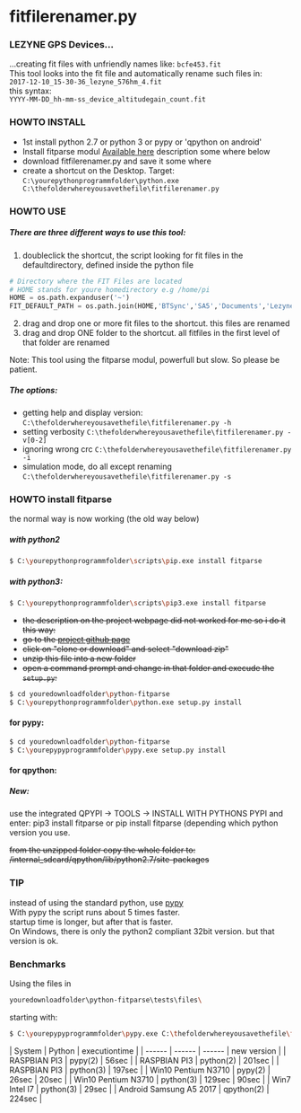 # fitfilerenamer.py

### LEZYNE GPS Devices...
...creating fit files with unfriendly names like:
`bcfe453.fit`   
This tool looks into the fit file and automatically rename such files in:   
`2017-12-10_15-30-36_lezyne_576hm_4.fit`   
this syntax:   
`YYYY-MM-DD_hh-mm-ss_device_altitudegain_count.fit`

### HOWTO INSTALL
  * 1st install python 2.7 or python 3 or pypy or 'qpython on android'
  * Install fitparse modul
    [Available here](http://dtcooper.github.com/python-fitparse/)
description some where below
  * download fitfilerenamer.py and save it some where
  * create a shortcut on the Desktop. Target:
  `C:\yourepythonprogrammfolder\python.exe C:\thefolderwhereyousavethefile\fitfilerenamer.py`
### HOWTO USE
##### There are three different ways to use this tool:
1. doubleclick the shortcut, the script looking for fit files in the defaultdirectory, defined inside the python file
```python
# Directory where the FIT Files are located
# HOME stands for youre homedirectory e.g /home/pi 
HOME = os.path.expanduser('~')
FIT_DEFAULT_PATH = os.path.join(HOME,'BTSync','SA5','Documents','LezyneGpsAlly','6745th')
```

2. drag and drop one or more fit files to the shortcut. this files are renamed
3. drag and drop ONE folder to the shortcut. all fitfiles in the first level of that folder are renamed

Note: This tool using the fitparse modul, powerfull but slow. So please be patient.
##### The options:
* getting help and display version: `C:\thefolderwhereyousavethefile\fitfilerenamer.py -h`
* setting verbosity `C:\thefolderwhereyousavethefile\fitfilerenamer.py -v[0-2]`
* ignoring wrong crc `C:\thefolderwhereyousavethefile\fitfilerenamer.py -i`
* simulation mode, do all except renaming `C:\thefolderwhereyousavethefile\fitfilerenamer.py -s`

### HOWTO install fitparse
the normal way is now working (the old way below)
##### with python2
```sh
$ C:\yourepythonprogrammfolder\scripts\pip.exe install fitparse
```
##### with python3:
```sh
$ C:\yourepythonprogrammfolder\scripts\pip3.exe install fitparse
```


* ~~the description on the project webpage did not worked for me so i do it this way:~~
* ~~go to the [project github page](https://github.com/dtcooper/python-fitparse)~~
* ~~click on "clone or download" and select "download zip"~~
* ~~unzip this file into a new folder~~
* ~~open a command prompt and change in that folder and execude the `setup.py`:~~
```sh
$ cd youredownloadfolder\python-fitparse
$ C:\yourepythonprogrammfolder\python.exe setup.py install
```
#### for pypy:
```sh
$ cd youredownloadfolder\python-fitparse
$ C:\yourepypyprogrammfolder\pypy.exe setup.py install
```
#### for qpython:
##### New:
use the integrated QPYPI -> TOOLS -> INSTALL WITH PYTHONS PYPI and enter:
pip3 install fitparse
or
pip install fitparse
(depending which python version you use.

~~from the unzipped folder copy the whole folder to:~~
~~/internal_sdcard/qpython/lib/python2.7/site-packages~~


### TIP
instead of using the standard python, use [pypy](https://pypy.org)   
With pypy the script runs about 5 times faster.   
startup time is longer, but after that is faster.   
On Windows, there is only the python2 compliant 32bit version. but that version is ok.   

### Benchmarks
Using the files in
```sh
youredownloadfolder\python-fitparse\tests\files\
```
starting with:
```sh
$ C:\yourepypyprogrammfolder\pypy.exe C:\thefolderwhereyousavethefile\fitfilerenamer.py -s youredownloadfolder\python-fitparse\tests\files\
```

| System | Python | executiontime |
| ------ | ------ | ------ | new version |
| RASPBIAN PI3 | pypy(2) | 56sec |
| RASPBIAN PI3 | python(2) | 201sec |
| RASPBIAN PI3 | python(3) | 197sec |
| Win10 Pentium N3710 | pypy(2) | 26sec | 20sec |
| Win10 Pentium N3710 | python(3) | 129sec | 90sec |
| Win7  Intel I7 | python(3) | 29sec |
| Android Samsung A5 2017 | qpython(2) | 224sec |

